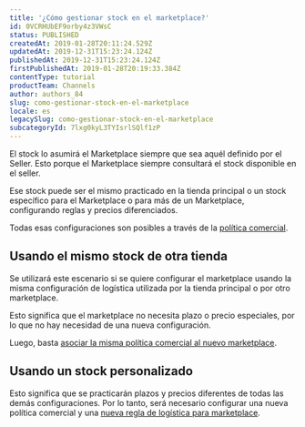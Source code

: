 ```yaml
---
title: '¿Cómo gestionar stock en el marketplace?'
id: 0VCRHUbEF9orby4z3VWsC
status: PUBLISHED
createdAt: 2019-01-28T20:11:24.529Z
updatedAt: 2019-12-31T15:23:24.124Z
publishedAt: 2019-12-31T15:23:24.124Z
firstPublishedAt: 2019-01-28T20:19:33.384Z
contentType: tutorial
productTeam: Channels
author: authors_84
slug: como-gestionar-stock-en-el-marketplace
locale: es
legacySlug: como-gestionar-stock-en-el-marketplace
subcategoryId: 7lxg0kyL3TYIsrlSQlf1zP
---
```


El stock lo asumirá el Marketplace siempre que sea aquél definido por el Seller. Esto porque el Marketplace siempre consultará el stock disponible en el seller.

Ese stock puede ser el mismo practicado en la tienda principal o un stock específico para el Marketplace o para más de un Marketplace, configurando reglas y precios diferenciados. 

Todas esas configuraciones son posibles a través de la [política comercial](/es/tutorial/politica-comercial-para-marketplace "política comercial").

## Usando el mismo stock de otra tienda

Se utilizará este escenario si se quiere configurar el marketplace usando la misma configuración de logística utilizada por la tienda principal o por otro marketplace. 

Esto significa que el marketplace no necesita plazo o precio especiales, por lo que no hay necesidad de una nueva configuración. 

Luego, basta [asociar la misma política comercial al nuevo marketplace](/es/tutorial/politica-comercial-para-marketplace).

## Usando un stock personalizado

Esto significa que se practicarán plazos y precios diferentes de todas las demás configuraciones. Por lo tanto, será necesario configurar una nueva política comercial y una [nueva regla de logística para marketplace](/es/tutorial/como-configurar-logistica-para-politica-comercial/).
